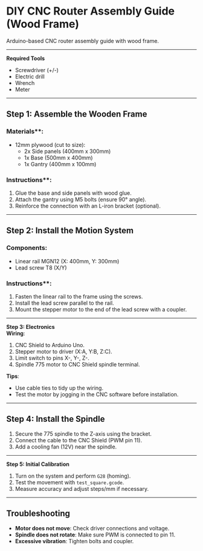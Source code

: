 # DIY CNC Router Assembly Guide (Wood Frame) 
Arduino-based CNC router assembly guide with wood frame.

---

**Required Tools**  
- Screwdriver (+/-)  
- Electric drill  
- Wrench  
- Meter  

---

## **Step 1: Assemble the Wooden Frame**  
### Materials**:  
- 12mm plywood (cut to size):  
  - 2x Side panels (400mm x 300mm)  
  - 1x Base (500mm x 400mm)  
  - 1x Gantry (400mm x 100mm)  

### Instructions**:  
1. Glue the base and side panels with wood glue.  
2. Attach the gantry using M5 bolts (ensure 90° angle).  
3. Reinforce the connection with an L-iron bracket (optional).  

---

## **Step 2: Install the Motion System**  
### **Components**:  
- Linear rail MGN12 (X: 400mm, Y: 300mm)  
- Lead screw T8 (X/Y)  

### Instructions**:  
1. Fasten the linear rail to the frame using the screws.  
2. Install the lead screw parallel to the rail.  
3. Mount the stepper motor to the end of the lead screw with a coupler.  

---

**Step 3: Electronics**  
**Wiring**:  
1. CNC Shield to Arduino Uno.  
2. Stepper motor to driver (X:A, Y:B, Z:C).  
3. Limit switch to pins X-, Y-, Z-.  
4. Spindle 775 motor to CNC Shield spindle terminal.  

**Tips**:  
- Use cable ties to tidy up the wiring.  
- Test the motor by jogging in the CNC software before installation.  

---

## **Step 4: Install the Spindle**  
1. Secure the 775 spindle to the Z-axis using the bracket.  
2. Connect the cable to the CNC Shield (PWM pin 11).  
3. Add a cooling fan (12V) near the spindle.  

---

**Step 5: Initial Calibration**  
1. Turn on the system and perform `G28` (homing).  
2. Test the movement with `test_square.gcode`.  
3. Measure accuracy and adjust steps/mm if necessary.  

---

## **Troubleshooting**  
- **Motor does not move**: Check driver connections and voltage.  
- **Spindle does not rotate**: Make sure PWM is connected to pin 11.  
- **Excessive vibration**: Tighten bolts and coupler.  
